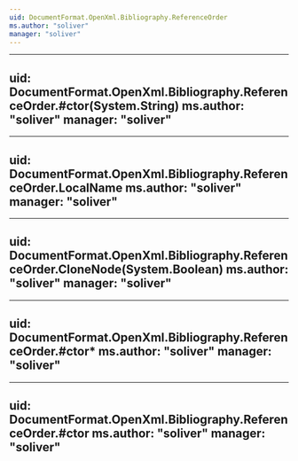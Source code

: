 ```yaml
---
uid: DocumentFormat.OpenXml.Bibliography.ReferenceOrder
ms.author: "soliver"
manager: "soliver"
---
```


---
uid: DocumentFormat.OpenXml.Bibliography.ReferenceOrder.#ctor(System.String)
ms.author: "soliver"
manager: "soliver"
---

---
uid: DocumentFormat.OpenXml.Bibliography.ReferenceOrder.LocalName
ms.author: "soliver"
manager: "soliver"
---

---
uid: DocumentFormat.OpenXml.Bibliography.ReferenceOrder.CloneNode(System.Boolean)
ms.author: "soliver"
manager: "soliver"
---

---
uid: DocumentFormat.OpenXml.Bibliography.ReferenceOrder.#ctor*
ms.author: "soliver"
manager: "soliver"
---

---
uid: DocumentFormat.OpenXml.Bibliography.ReferenceOrder.#ctor
ms.author: "soliver"
manager: "soliver"
---
